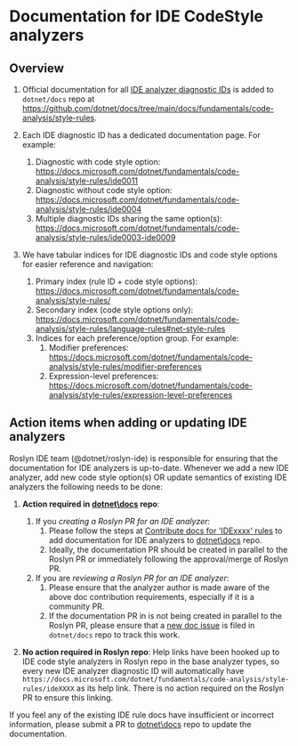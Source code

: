 # Documentation for IDE CodeStyle analyzers

## Overview

1. Official documentation for all [IDE analyzer diagnostic IDs](../../src/Analyzers/Core/Analyzers/IDEDiagnosticIds.cs) is added to `dotnet/docs` repo at <https://github.com/dotnet/docs/tree/main/docs/fundamentals/code-analysis/style-rules>.

2. Each IDE diagnostic ID has a dedicated documentation page. For example:
   1. Diagnostic with code style option: <https://docs.microsoft.com/dotnet/fundamentals/code-analysis/style-rules/ide0011>
   2. Diagnostic without code style option: <https://docs.microsoft.com/dotnet/fundamentals/code-analysis/style-rules/ide0004>
   3. Multiple diagnostic IDs sharing the same option(s): <https://docs.microsoft.com/dotnet/fundamentals/code-analysis/style-rules/ide0003-ide0009>

3. We have tabular indices for IDE diagnostic IDs and code style options for easier reference and navigation:
   1. Primary index (rule ID + code style options): <https://docs.microsoft.com/dotnet/fundamentals/code-analysis/style-rules/>
   2. Secondary index (code style options only): <https://docs.microsoft.com/dotnet/fundamentals/code-analysis/style-rules/language-rules#net-style-rules>
   3. Indices for each preference/option group. For example:
      1. Modifier preferences: <https://docs.microsoft.com/dotnet/fundamentals/code-analysis/style-rules/modifier-preferences>
      2. Expression-level preferences: <https://docs.microsoft.com/dotnet/fundamentals/code-analysis/style-rules/expression-level-preferences>
 
## Action items when adding or updating IDE analyzers

Roslyn IDE team (@dotnet/roslyn-ide) is responsible for ensuring that the documentation for IDE analyzers is up-to-date. Whenever we add a new IDE analyzer, add new code style option(s) OR update semantics of existing IDE analyzers the following needs to be done:

1. **Action required in [dotnet\docs](https://github.com/dotnet/docs) repo**:
   1. If you _creating a Roslyn PR for an IDE analyzer_:
      1. Please follow the steps at [Contribute docs for 'IDExxxx' rules](https://docs.microsoft.com/contribute/dotnet/dotnet-contribute-code-analysis#contribute-docs-for-idexxxx-rules) to add documentation for IDE analyzers to [dotnet\docs](https://github.com/dotnet/docs) repo.
      2. Ideally, the documentation PR should be created in parallel to the Roslyn PR or immediately following the approval/merge of Roslyn PR.
   2. If you are _reviewing a Roslyn PR for an IDE analyzer_:
      1. Please ensure that the analyzer author is made aware of the above doc contribution requirements, especially if it is a community PR.
      2. If the documentation PR in is not being created in parallel to the Roslyn PR, please ensure that a [new doc issue](https://github.com/dotnet/docs/issues) is filed in `dotnet/docs` repo to track this work.
 
2. **No action required in Roslyn repo**: Help links have been hooked up to IDE code style analyzers in Roslyn repo in the base analyzer types, so every new IDE analyzer diagnostic ID will automatically have `https://docs.microsoft.com/dotnet/fundamentals/code-analysis/style-rules/ideXXXX` as its help link. There is no action required on the Roslyn PR to ensure this linking.
 
If you feel any of the existing IDE rule docs have insufficient or incorrect information, please submit a PR to [dotnet\docs](https://github.com/dotnet/docs) repo to update the documentation.
